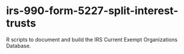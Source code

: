 # irs-990-form-5227-split-interest-trusts
R scripts to document and build the IRS Current Exempt Organizations Database.
